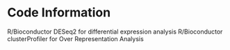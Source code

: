 # Code Information
R/Bioconductor DESeq2 for differential expression analysis 
R/Bioconductor clusterProfiler for Over Representation Analysis 
